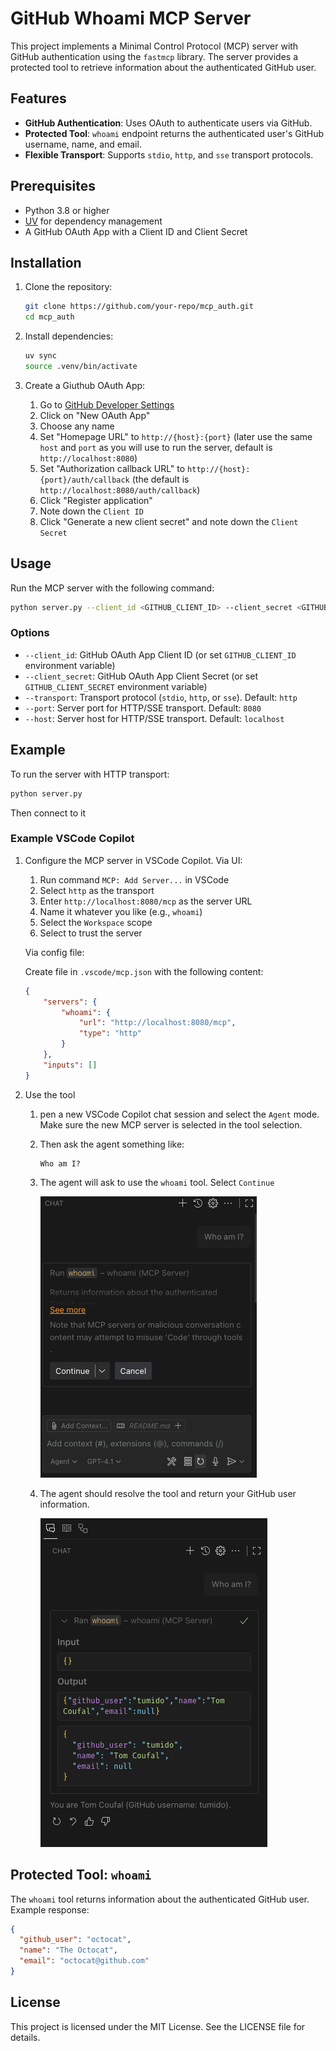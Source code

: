 # GitHub Whoami MCP Server

This project implements a Minimal Control Protocol (MCP) server with GitHub authentication using the `fastmcp` library. The server provides a protected tool to retrieve information about the authenticated GitHub user.

## Features

- **GitHub Authentication**: Uses OAuth to authenticate users via GitHub.
- **Protected Tool**: `whoami` endpoint returns the authenticated user's GitHub username, name, and email.
- **Flexible Transport**: Supports `stdio`, `http`, and `sse` transport protocols.

## Prerequisites

- Python 3.8 or higher
- [UV](https://docs.astral.sh/uv/) for dependency management
- A GitHub OAuth App with a Client ID and Client Secret

## Installation

1. Clone the repository:
    ```bash
    git clone https://github.com/your-repo/mcp_auth.git
    cd mcp_auth
    ```

2. Install dependencies:
    ```bash
    uv sync
    source .venv/bin/activate
    ```
3. Create a Giuthub OAuth App:
    1. Go to [GitHub Developer Settings](https://github.com/settings/developers)
    2. Click on "New OAuth App"
    3. Choose any name
    4. Set "Homepage URL" to `http://{host}:{port}` (later use the same `host` and `port` as you will use to run the server, default is `http://localhost:8080`)
    5. Set "Authorization callback URL" to `http://{host}:{port}/auth/callback` (the default is `http://localhost:8080/auth/callback`)
    6. Click "Register application"
    7. Note down the `Client ID`
    8. Click "Generate a new client secret" and note down the `Client Secret`

## Usage

Run the MCP server with the following command:

```bash
python server.py --client_id <GITHUB_CLIENT_ID> --client_secret <GITHUB_CLIENT_SECRET>
```

### Options

- `--client_id`: GitHub OAuth App Client ID (or set `GITHUB_CLIENT_ID` environment variable)
- `--client_secret`: GitHub OAuth App Client Secret (or set `GITHUB_CLIENT_SECRET` environment variable)
- `--transport`: Transport protocol (`stdio`, `http`, or `sse`). Default: `http`
- `--port`: Server port for HTTP/SSE transport. Default: `8080`
- `--host`: Server host for HTTP/SSE transport. Default: `localhost`

## Example

To run the server with HTTP transport:

```bash
python server.py
```

Then connect to it

### Example VSCode Copilot

1. Configure the MCP server in VSCode Copilot.
    Via UI:

    1. Run command `MCP: Add Server...` in VSCode
    2. Select `http` as the transport
    3. Enter `http://localhost:8080/mcp` as the server URL
    4. Name it whatever you like (e.g., `whoami`)
    5. Select the `Workspace` scope
    6. Select to trust the server

    Via config file:

    Create file in `.vscode/mcp.json` with the following content:
    ```json
    {
        "servers": {
            "whoami": {
                "url": "http://localhost:8080/mcp",
                "type": "http"
            }
        },
        "inputs": []
    }
    ```

2. Use the tool
    1. pen a new VSCode Copilot chat session and select the `Agent` mode. Make sure the new MCP server is selected in the tool selection.

    2. Then ask the agent something like:

        ```
        Who am I?
        ```
    3. The agent will ask to use the `whoami` tool. Select `Continue`

        ![](./screenshots/ask_to_run_tool.png)

    4. The agent should resolve the tool and return your GitHub user information.

        ![](./screenshots/response.png)


## Protected Tool: `whoami`

The `whoami` tool returns information about the authenticated GitHub user. Example response:

```json
{
  "github_user": "octocat",
  "name": "The Octocat",
  "email": "octocat@github.com"
}
```

## License

This project is licensed under the MIT License. See the LICENSE file for details.

